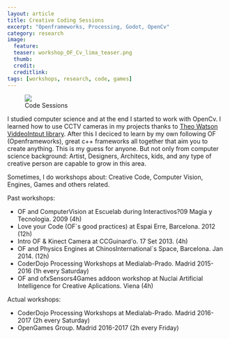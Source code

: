 ```yaml
---
layout: article
title: Creative Coding Sessions
excerpt: "Openframeworks, Processing, Godot, OpenCv"
category: research
image: 
  feature: 
  teaser: workshop_OF_Cv_lima_teaser.png
  thumb: 
  credit: 
  creditlink: 
tags: [workshops, research, code, games]
---
```


<figure class="half">
	<img src="https://c1.staticflickr.com/3/2926/33832417195_e731938f76_z.jpg">
	<figcaption>Code Sessions</figcaption>
</figure>

I studied computer science and at the end I started to work with OpenCv. I learned how to use CCTV cameras in my projects thanks to [Theo Watson ViddeoIntput library](http://www.muonics.net/school/spring05/videoInput/). After this I deciced to learn by my own following OF (Openframeworks), great c++ frameworks all together that aim you to create anything. This is my guess for anyone. But not only from computer science background: Artist, Designers, Architecs, kids, and any type of creative person are capable to grow in this area. 

Sometimes, I do workshops about: Creative Code, Computer Vision, Engines, Games and others related.

Past workshops:

* OF and ComputerVision at Escuelab during Interactivos?09 Magia y Tecnologia. 2009 (4h)
* Love your Code (OF`s good practices) at Espai Erre, Barcelona. 2012 (12h)
* Intro OF & Kinect Camera at CCGuinard'o. 17 Set 2013. (4h)
* OF and Physics Engines at ChinosInternational`s Space, Barcelona. Jan 2014.  (12h)
* CoderDojo Processing Workshops at Medialab-Prado. Madrid 2015-2016 (1h every Saturday) 
* OF and ofxSensors4Games addoon workshop at Nuclai Artificial Intelligence for Creative Aplications. Viena (4h)

Actual workshops:

* CoderDojo Processing Workshops at Medialab-Prado. Madrid 2016-2017 (2h every Saturday) 
* OpenGames Group. Madrid 2016-2017 (2h every Friday) 
